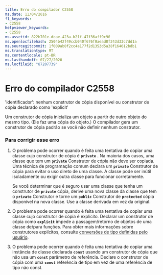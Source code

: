 ```yaml
---
title: Erro do compilador C2558
ms.date: 11/04/2016
f1_keywords:
- C2558
helpviewer_keywords:
- C2558
ms.assetid: 822b701e-dcae-423a-b21f-47f36aff9c90
ms.openlocfilehash: 2504b42f49ccb040f676f0aead8f243d33c7dd1a
ms.sourcegitcommit: 1f009ab0f2cc4a177f2d1353d5a38f164612bdb1
ms.translationtype: MT
ms.contentlocale: pt-BR
ms.lasthandoff: 07/27/2020
ms.locfileid: "87207739"
---
```

# <a name="compiler-error-c2558"></a>Erro do compilador C2558

'identificador': nenhum construtor de cópia disponível ou construtor de cópia declarado como 'explicit'

Um construtor de cópia inicializa um objeto a partir de outro objeto do mesmo tipo. (Ele faz uma cópia do objeto.) O compilador gera um construtor de cópia padrão se você não definir nenhum construtor.

### <a name="to-fix-this-error"></a>Para corrigir esse erro

1. O problema pode ocorrer quando é feita uma tentativa de copiar uma classe cujo construtor de cópia é **`private`** . Na maioria dos casos, uma classe que tem um **`private`** Construtor de cópia não deve ser copiada. Uma técnica de programação comum declara um **`private`** Construtor de cópia para evitar o uso direto de uma classe. A classe pode ser inútil isoladamente ou exigir outra classe para funcionar corretamente.

   Se você determinar que é seguro usar uma classe que tenha um construtor de **`private`** cópia, derive uma nova classe da classe que tem o **`private`** Construtor e torne um **`public`** Construtor de **`protected`** cópia disponível na nova classe. Use a classe derivada em vez da original.

1. O problema pode ocorrer quando é feita uma tentativa de copiar uma classe cujo construtor de cópia é explícito. Declarar um construtor de cópia como **`explicit`** impede a passagem/retorno de objetos de uma classe de/para funções. Para obter mais informações sobre construtores explícitos, consulte [conversões de tipo definidas pelo usuário](../../cpp/user-defined-type-conversions-cpp.md).

1. O problema pode ocorrer quando é feita uma tentativa de copiar uma instância de classe declarada **`const`** usando um construtor de cópia que não usa um **`const`** parâmetro de referência. Declare o construtor de cópia com uma **`const`** referência de tipo em vez de uma referência de tipo não const.
